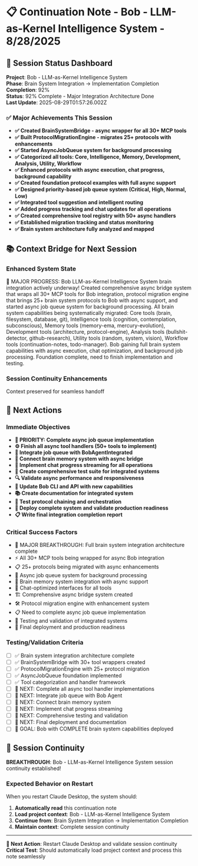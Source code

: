# 📋 Continuation Note - Bob - LLM-as-Kernel Intelligence System - 8/28/2025

## 🎯 Session Status Dashboard
**Project**: Bob - LLM-as-Kernel Intelligence System  
**Phase**: Brain System Integration → Implementation Completion  
**Completion**: 92%  
**Status**: 92% Complete - Major Integration Architecture Done  
**Last Update**: 2025-08-29T01:57:26.002Z

### ✅ Major Achievements This Session
- **✅ Created BrainSystemBridge - async wrapper for all 30+ MCP tools**
- **✅ Built ProtocolMigrationEngine - migrates 25+ protocols with enhancements**
- **✅ Started AsyncJobQueue system for background processing**
- **✅ Categorized all tools: Core, Intelligence, Memory, Development, Analysis, Utility, Workflow**
- **✅ Enhanced protocols with async execution, chat progress, background capability**
- **✅ Created foundation protocol examples with full async support**
- **✅ Designed priority-based job queue system (Critical, High, Normal, Low)**
- **✅ Integrated tool suggestion and intelligent routing**
- **✅ Added progress tracking and chat updates for all operations**
- **✅ Created comprehensive tool registry with 50+ async handlers**
- **✅ Established migration tracking and status monitoring**
- **✅ Brain system architecture fully analyzed and mapped**

## 📚 Context Bridge for Next Session

### Enhanced System State
🔧 MAJOR PROGRESS: Bob LLM-as-Kernel Intelligence System brain integration actively underway! Created comprehensive async bridge system that wraps all 30+ MCP tools for Bob integration, protocol migration engine that brings 25+ brain system protocols to Bob with async support, and started async job queue system for background processing. All brain system capabilities being systematically migrated: Core tools (brain, filesystem, database, git), Intelligence tools (cognition, contemplation, subconscious), Memory tools (memory-ema, mercury-evolution), Development tools (architecture, protocol-engine), Analysis tools (bullshit-detector, github-research), Utility tools (random, system, vision), Workflow tools (continuation-notes, todo-manager). Bob gaining full brain system capabilities with async execution, chat optimization, and background job processing. Foundation complete, need to finish implementation and testing.

### Session Continuity Enhancements
Context preserved for seamless handoff

## 🚀 Next Actions

### Immediate Objectives
- **🔧 PRIORITY: Complete async job queue implementation**
- **⚙️ Finish all async tool handlers (50+ tools to implement)**
- **🔄 Integrate job queue with BobAgentIntegrated**
- **🧠 Connect brain memory system with async bridge**
- **💬 Implement chat progress streaming for all operations**
- **🧪 Create comprehensive test suite for integrated systems**
- **🔍 Validate async performance and responsiveness**
- **🚀 Update Bob CLI and API with new capabilities**
- **📚 Create documentation for integrated system**
- **🔄 Test protocol chaining and orchestration**
- **🎯 Deploy complete system and validate production readiness**
- **📋 Write final integration completion report**

### Critical Success Factors
- 🚀 MAJOR BREAKTHROUGH: Full brain system integration architecture complete
- ⚡ All 30+ MCP tools being wrapped for async Bob integration
- 📋 25+ protocols being migrated with async enhancements
- 🔄 Async job queue system for background processing
- 🧠 Brain memory system integration with async support
- 💬 Chat-optimized interfaces for all tools
- 🏗️ Comprehensive async bridge system created
- 🛠️ Protocol migration engine with enhancement system
- 📋 Need to complete async job queue implementation
- 🧪 Testing and validation of integrated systems
- 🚀 Final deployment and production readiness

### Testing/Validation Criteria
- [ ] ✅ Brain system integration architecture complete
- [ ] ✅ BrainSystemBridge with 30+ tool wrappers created
- [ ] ✅ ProtocolMigrationEngine with 25+ protocol migration
- [ ] ✅ AsyncJobQueue foundation implemented
- [ ] ✅ Tool categorization and handler framework
- [ ] 🔄 NEXT: Complete all async tool handler implementations
- [ ] 🔄 NEXT: Integrate job queue with Bob Agent
- [ ] 🔄 NEXT: Connect brain memory system
- [ ] 🔄 NEXT: Implement chat progress streaming
- [ ] 🔄 NEXT: Comprehensive testing and validation
- [ ] 🔄 NEXT: Final deployment and documentation
- [ ] 🎯 GOAL: Bob with COMPLETE brain system capabilities deployed

## 🎯 Session Continuity

**BREAKTHROUGH**: Bob - LLM-as-Kernel Intelligence System session continuity established!

### Expected Behavior on Restart
When you restart Claude Desktop, the system should:
1. **Automatically read** this continuation note
2. **Load project context**: Bob - LLM-as-Kernel Intelligence System
3. **Continue from**: Brain System Integration → Implementation Completion
4. **Maintain context**: Complete session continuity



---

**🔄 Next Action**: Restart Claude Desktop and validate session continuity
**Critical Test**: Should automatically load project context and process this note seamlessly